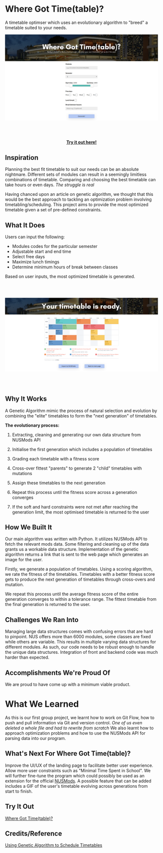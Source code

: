 # Where Got Time(table)?
A timetable optimser which uses an evolutionary algorithm to "breed" a timetable suited to your needs.

<p align="center">
<img src="images/timetable_1.png" align="center" height=auto width="600" >
</p><br/><br/>

<p align="center">
    <a href="https://where-got-time-table.herokuapp.com"><strong>Try it out here!</strong></a>
  </p>
</div>

## Inspiration
Planning the best fit timetable to suit our needs can be an absolute nightmare. Different sets of modules can result in a seemingly limitless combinations of timetable. Comparing and choosing the best timetable can take hours or even days. _The struggle is real_

Having chanced upon an article on genetic algorithm, we thought that this would be the best approach to tackling an optimization problem involving timetabling/scheduling. This project aims to provide the most optimized timetable given a set of pre-defined constraints. 

## What It Does

Users can input the following:
- Modules codes for the particular semester
- Adjustable start and end time
- Select free days
- Maximize lunch timings
- Determine minimum hours of break between classes

Based on user inputs, the most optimized timetable is generated.

<br/><br/>
<p align="center">
<img src="images/timetable_2.png" align="center" height=auto width="800" >
</p><br/><br/>

## Why It Works
 A Genetic Algorithm mimic the process of natural selection and evolution by combining the "elite" timetables to form the "next generation" of timetables.  

**The evolutionary process:**
1. Extracting, cleaning and generating our own data structure from NUSMods API

2. Initialise the first generation which includes a population of timetables

3. Grading each timetable with a fitness score

4. Cross-over fittest "parents" to generate 2 "child" timetables with mutations 

5. Assign these timetables to the next generation

6. Repeat this process until the fitness score across a generation converges

7. If the soft and hard constraints were not met after reaching the generation limit, the most optimised timetable is returned to the user

## How We Built It
Our main algorithm was written with Python. It utilizes NUSMods API to fetch the relevant mods data. Some filtering and cleaning up of the data grants us a workable data structure. Implementation of the genetic algorithm returns a link that is sent to the web page which generates an image for the user. 

Firstly, we generate a population of timetables. Using a scoring algorithm, we rate the fitness of the timetables. Timetables with a better fitness score gets to produce the next generation of timetables through cross-overs and mutation. 

We repeat this process until the average fitness score of the entire generation converges to within a tolerance range. The fittest timetable from the final generation is returned to the user.

## Challenges We Ran Into
Managing large data structures comes with confusing errors that are hard to pinpoint. 
NUS offers more than 6000 modules, some classes are fixed while others are variable. This results in multiple varying data structures for different modules. As such, our code needs to be robust enough to handle the unique data structures.
Integration of front and backend code was much harder than expected. 

## Accomplishments We're Proud Of
We are proud to have come up with a minimum viable product. 

# What We Learned
As this is our first group project, we learnt how to work on Git Flow, how to push and pull information via Git and version control. _One of us even deleted a whole file and had to rewrite from scratch_
We also learnt how to approach optimization problems and how to use the NUSMods API for parsing data into our program. 

## What's Next For Where Got Time(table)?
Improve the UI/UX of the landing page to facilitate better user experience. Allow more user constraints such as "Minimal Time Spent in School". We will further fine-tune the program which could possibly be used as an extension for the official [NUSMods](https://nusmods.com/). A possible feature that can be added includes a GIF of the user's timetable evolving across generations from start to finish.

## Try It Out
[Where Got Time(table)?](https://where-got-time-table.herokuapp.com/)


## Credits/Reference
[Using Genetic Algorithm to Schedule Timetables](https://towardsdatascience.com/using-genetic-algorithms-to-schedule-timetables-27f132c9e280)
